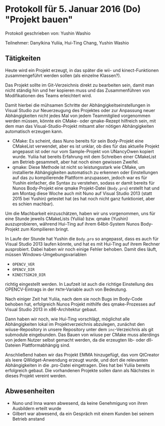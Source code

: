 # Protokoll für 5. Januar 2016 (Do) "Projekt bauen"

Protokoll geschrieben von: Yushin Washio

Teilnehmer: Danylkina Yuliia, Hui-Ting Chang, Yushin Washio

## Tätigkeiten

Heute wird ein Projekt erzeugt, in das später die wii- und
kinect-Funktionen zusammengeführt werden sollen (als einzelne
Klassen?).

Das Projekt sollte im Git-Verzeichnis direkt zu bearbeiten sein,
damit man nicht ständig hin und her kopieren muss und das
Zusammenführen von Modifikationen des Teams erleichtert wird.

Damit hierbei die mühsamen Schritte der Abhängigkeitseinstellungen in
Visual Studio zur Neuerzeugung des Projektes oder zur Anpassung neuer
Abhängigkeiten nicht jedes Mal von jedem Teammitglied vorgenommen
werden müssen, könnte ein CMake- oder qmake-Rezept hilfreich sein,
mit dem man das Visual-Studio-Projekt mitsamt aller nötigen
Abhängigkeiten automatisch erzeugen kann.

* CMake: Es scheint, dass Nuno bereits für sein Body-Projekt eine
  CMakeList verwendet, aber es ist unklar, ob dies für das aktuelle
  Projekt angepasst ist oder nur vom Sample-Projekt von UNancyOwen
  kopiert wurde. Yuliia hat bereits Erfahrung mit dem Schreiben
  einer CMakeList am Betrieb gesammelt, aber hat noch einen gewissen
  Zweifel.
* qmake: Diese Methode ist nicht so leistungsstark wie CMake, um
  installierte Abhängigkeiten automatisch zu erkennen oder
  Einstellungen auf das zu kompilierende Plattform anzupassen,
  jedoch war es für Yushin einfacher, die Syntax zu verstehen, sodass
  er damit bereits für Nunos Body-Projekt eine qmake Projekt-Datei
  (`Body.pro`) erstellt hat und am Montag diese Woche auch mit Nuno
  auf Visual Studio 2013 (statt 2015 bei Yushin) getestet hat (es hat
  noch nicht ganz funktioniet, aber es schien machbar).

Um die Machbarkeit einzuschätzen, haben wir uns vorgenommen, uns für
eine Stunde jeweils CMakeLists (Yuliia) bzw. qmake (Yushin)
auszuprobieren, während Hui-Ting auf ihrem 64bit-System Nunos
Body-Projekt zum Kompilieren bringt.

In Laufe der Stunde hat Yushin die `Body.pro` so angepasst, dass es
auch für Visual Studio 2013 laufen könnte, und hat es mit Hui-Ting
auf ihrem Rechner ausprobiert. Dabei haben wir noch einige Fehler
behoben. Damit dies läuft, müssen Windows-Umgebungsvariablen

* `OPENCV_VER`
* `OPENCV_DIR`
* `KINECTSDK20_DIR`

richtig eingestellt werden. In Laufzeit ist auch die richtige
Einstellung des OPENCV-Eintrags in der `PATH`-Variable auch von
Bedeutung.

Nach einiger Zeit hat Yuliia, nach dem sie noch Bugs im Body-Code
behoben hat, erfolgreich Nunos Projekt mithilfe des qmake-Prozesses
auf Visual Studio 2013 in x86-Architektur gebaut.

Dann haben wir noch, wie Hui-Ting vorschlägt, möglichst alle
Abhängigkeiten lokal im Projektverzeichnis abzulegen, zunächst den
wiiuse-Repository in unsere Repository unter dem `inc`-Verzeichnis
als git submodule eingebunden. Das Bauen von wiiuse per CMake muss
allerdings von jedem Nutzer selbst gemacht werden, da die erzeugten
lib- oder dll-Dateien Plattformabhängig sind.

Anschließend haben wir das Projekt EMMA hinzugefügt, das vom
QtCreator als leere QWidget-Anwendung erzeugt wurde, und dort die
relevanten Abhängigkeiten in die .pro-Datei eingetragen. Dies hat bei
Yuliia bereits erfolgreich gebaut. Die vorhandenen Projekte sollen
dann als Nächstes in dieses Projekt vereint werden.

## Abwesenheiten

* Nuno und Inna waren abwesend, da keine Genehmigung von ihren
  Ausbildern erteilt wurde
* Gilbert war abwesend, da ein Gespräch mit einem Kunden bei seinem
  Betrieb anstand
